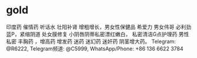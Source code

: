 # gold
印度药 催情药 听话水 壮阳补肾 增粗增长，男女性保健品 希爱力 男女伟哥 必利劲 蓝P，紧缩阴道 处女膜修复 小阴唇阴蒂私密漂红嫩白， 私密清洁G点护理药 男性私密 丰胸药 ，增高药 增发药 迷药 迷幻药 迷奸药 阴茎增大药。 Telegram: @R6222, Telegram频道: @C5999, WhatsApp/Phone: +86 136 6622 3784
